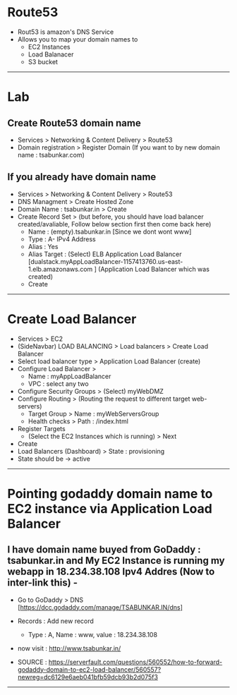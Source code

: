 # Route53

- Rout53 is amazon's DNS Service
- Allows you to map your domain names to
  - EC2 Instances
  - Load Balanacer
  - S3 bucket

---

# Lab

## Create Route53 domain name

- Services > Networking & Content Delivery > Route53
- Domain registration > Register Domain (If you want to by new domain name : tsabunkar.com)

## If you already have domain name

- Services > Networking & Content Delivery > Route53
- DNS Managment > Create Hosted Zone
- Domain Name : tsabunkar.in > Create
- Create Record Set > (but before, you should have load balancer created/avaliable, Follow below section first then come back here)
  - Name : (empty).tsabunkar.in [Since we dont wont www]
  - Type : A- IPv4 Address
  - Alias : Yes
  - Alias Target : (Select) ELB Application Load Balancer [dualstack.myAppLoadBalancer-1157413760.us-east-1.elb.amazonaws.com ] (Application Load Balancer which was created)
  - Create

---

# Create Load Balancer

- Services > EC2
- (SideNavbar) LOAD BALANCING > Load balancers > Create Load Balancer
- Select load balancer type > Application Load Balancer (create)
- Configure Load Balancer >
  - Name : myAppLoadBalancer
  - VPC : select any two
- Configure Security Groups > (Select) myWebDMZ
- Configure Routing > (Routing the request to different target web-servers)
  - Target Group > Name : myWebServersGroup
  - Health checks > Path : /index.html
- Register Targets
  - (Select the EC2 Instances which is running) > Next
- Create
- Load Balancers (Dashboard) > State : provisioning
- State should be -> active

---

# Pointing godaddy domain name to EC2 instance via Application Load Balancer

## I have domain name buyed from GoDaddy : tsabunkar.in and My EC2 Instance is running my webapp in 18.234.38.108 Ipv4 Addres (Now to inter-link this) -

- Go to GoDaddy > DNS [https://dcc.godaddy.com/manage/TSABUNKAR.IN/dns]
- Records : Add new record
  - Type : A, Name : www, value : 18.234.38.108
- now visit : http://www.tsabunkar.in/

- SOURCE : https://serverfault.com/questions/560552/how-to-forward-godaddy-domain-to-ec2-load-balancer/560557?newreg=dc6129e6aeb041bfb59dcb93b2d075f3

---
